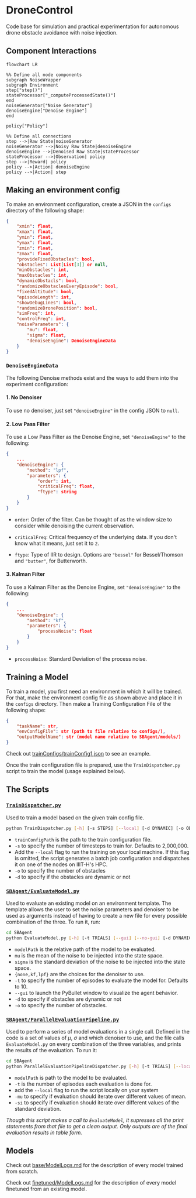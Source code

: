 # DroneControl

Code base for simulation and practical experimentation for autonomous drone obstacle avoidance with noise injection.

## Component Interactions

```mermaid
flowchart LR

%% Define all node components
subgraph NoiseWrapper
subgraph Environment
step["step()"]
stateProcessor["_computeProcessedState()"]
end
noiseGenerator["Noise Generator"]
denoiseEngine["Denoise Engine"]
end

policy["Policy"]

%% Define all connections
step -->|Raw State|noiseGenerator
noiseGenerator -->|Noisy Raw State|denoiseEngine
denoiseEngine -->|Denoised Raw State|stateProcessor
stateProcessor -->|Observation| policy
step -->|Reward| policy
policy -->|Action| denoiseEngine
policy -->|Action| step
```

## Making an environment config

To make an environment configuration, create a JSON in the `configs` directory of the following shape:

```json
{
    "xmin": float,
    "xmax": float,
    "ymin": float,
    "ymax": float,
    "zmin": float,
    "zmax": float,
    "provideFixedObstacles": bool,
    "obstacles": List[List[3]] or null,
    "minObstacles": int,
    "maxObstacles": int,
    "dynamicObstacls": bool,
    "randomizeObstaclesEveryEpisode": bool,
    "fixedAltitude": bool,
    "episodeLength": int,
    "showDebugLines": bool,
    "randomizeDronePosition": bool,
    "simFreq": int,
    "controlFreq": int,
    "noiseParameters": {
        "mu": float,
        "sigma": float,
        "denoiseEngine": DenoiseEngineData
    }
}
```
### `DenoiseEngineData`

The following Denoise methods exist and the ways to add them into the experiment configuration:

#### 1. No Denoiser

To use no denoiser, just set `"denoiseEngine"` in the config JSON to `null`.

#### 2. Low Pass Filter

To use a Low Pass Filter as the Denoise Engine, set `"denoiseEngine"` to the following:

```JSON
{
    ...
    "denoiseEngine": {
        "method": "lpf",
        "parameters": {
            "order": int,
            "criticalFreq": float,
            "ftype": string
        }
    }
}
```

* `order`: Order of the filter. Can be thought of as the window size to consider while denoising the current observation.

* `criticalFreq`: Critical frequency of the underlying data. If you don't know what it means, just set it to `2`.

* `ftype`: Type of IIR to design. Options are `"bessel"` for Bessel/Thomson and `"butter"`, for Butterworth.

#### 3. Kalman Filter

To use a Kalman Filter as the Denoise Engine, set `"denoiseEngine"` to the following:

```JSON
{
    ...
    "denoiseEngine": {
        "method": "kf",
        "parameters": {
            "processNoise": float
        }
    }
}
```

* `processNoise`: Standard Deviation of the process noise.

## Training a Model

To train a model, you first need an environment in which it will be trained. For that, make the environment config file as shown above and place it in the `configs` directory. Then make a Training Configuration File of the following shape:

```json
{
    "taskName": str,
    "envConfigFile": str (path to file relative to configs/),
    "outputModelName": str (model name relative to SBAgent/models/)
}
```

Check out [trainConfigs/trainConfig1.json](trainConfigs/trainConfig1.json) to see an example.

Once the train configuration file is prepared, use the `TrainDispatcher.py` script to train the model (usage explained below).

## The Scripts

### [`TrainDispatcher.py`](./TrainDispatcher.py)

Used to train a model based on the given train config file.

```bash
python TrainDispatcher.py [-h] [-s STEPS] [--local] [-d DYNAMIC] [-o OBSTACLES] trainConfigPath
```

* `trainConfigPath` is the path to the train configuration file.
* `-s` to specify the number of timesteps to train for. Defaults to 2,000,000.
* Add the `--local` flag to run the training on your local machine. If this flag is omitted, the script generates a batch job configuration and dispatches it on one of the nodes on IIIT-H's HPC.
* `-o` to specify the number of obstacles
* `-d` to specify if the obstacles are dynamic or not

### [`SBAgent/EvaluateModel.py`](./SBAgent/EvaluateModel.py)

<!-- Used to evaluate a given model on a given environment. Allows flexibility outside of a defined experiment. To run it, run: -->

Used to evaluate an existing model on an environment template. The template allows the user to set the noise parameters and denoiser to be used as arguments instead of having to create a new file for every possible combination of the three. To run it, run:

```bash
cd SBAgent
python EvaluateModel.py [-h] [-t TRIALS] [--gui] [--no-gui] [-d DYNAMIC] [-o OBSTACLES] modelPath mu sigma {none,kf,lpf}
```

* `modelPath` is the relative path of the model to be evaluated.
* `mu` is the mean of the noise to be injected into the state space.
* `sigma` is the standard deviation of the noise to be injected into the state space.
* `{none,kf,lpf}` are the choices for the denoiser to use.
* `-t` to specify the number of episodes to evaluate the model for. Defaults to 10.
* `--gui` to launch the PyBullet window to visualize the agent behavior.
* `-d` to specify if obstacles are dynamic or not
* `-o` to specify the number of obstacles.

### [`SBAgent/ParallelEvaluationPipeline.py`](./SBAgent/EvaluateExperiment.py)

Used to perform a series of model evaluations in a single call. Defined in the code is a set of values of $\mu$, $\sigma$ and which denoiser to use, and the file calls `EvaluateModel.py` on every combination of the three variables, and prints the results of the evaluation. To run it:

```bash
cd SBAgent
python ParallelEvaluationPipelineDispatcher.py [-h] [-t TRIALS] [--local] [-o OBSTACLES] [-d DYNAMIC] [-mu MU] [-si SIGMA] modelPath
```

* `modelPath` is path to the model to be evaluated.
* `-t` is the number of episodes each evaluation is done for.
* add the `--local` flag to run the script locally on your system
* `-mu` to specify if evaluation should iterate over different values of mean.
* `-si` to specify if evaluation should iterate over different values of the standard deviation.

*Though this script makes a call to `EvaluateModel`, it supresses all the print statements from that file to get a clean output. Only outputs are of the final evaluation results in table form.*


## Models

Check out [base/ModelLogs.md](./SBAgent/models/base/ModelLogs.md) for the description of every model trained from scratch.

Check out [finetuned/ModelLogs.md](./SBAgent/models/finetuned/ModelLogs.md) for the description of every model finetuned from an existing model.